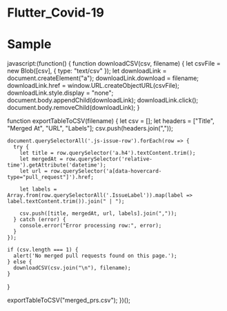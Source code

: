 # Flutter_Covid-19

# Sample

javascript:(function() {
  function downloadCSV(csv, filename) {
    let csvFile = new Blob([csv], { type: "text/csv" });
    let downloadLink = document.createElement("a");
    downloadLink.download = filename;
    downloadLink.href = window.URL.createObjectURL(csvFile);
    downloadLink.style.display = "none";
    document.body.appendChild(downloadLink);
    downloadLink.click();
    document.body.removeChild(downloadLink);
  }

  function exportTableToCSV(filename) {
    let csv = [];
    let headers = ["Title", "Merged At", "URL", "Labels"];
    csv.push(headers.join(","));

    document.querySelectorAll('.js-issue-row').forEach(row => {
      try {
        let title = row.querySelector('a.h4').textContent.trim();
        let mergedAt = row.querySelector('relative-time').getAttribute('datetime');
        let url = row.querySelector('a[data-hovercard-type="pull_request"]').href;

        let labels = Array.from(row.querySelectorAll('.IssueLabel')).map(label => label.textContent.trim()).join(" | ");

        csv.push([title, mergedAt, url, labels].join(","));
      } catch (error) {
        console.error("Error processing row:", error);
      }
    });

    if (csv.length === 1) {
      alert('No merged pull requests found on this page.');
    } else {
      downloadCSV(csv.join("\n"), filename);
    }
  }

  exportTableToCSV("merged_prs.csv");
})();
